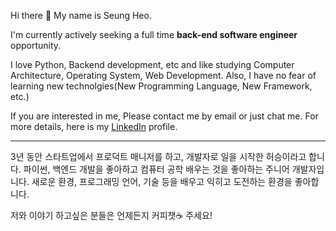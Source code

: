 Hi there 👋
My name is Seung Heo. 

I'm currently actively seeking a full time **back-end software engineer** opportunity.

I love Python, Backend development, etc and like studying Computer Architecture, Operating System, Web Development.
Also, I have no fear of learning new technolgies(New Programming Language, New Framework, etc.)

If you are interested in me, Please contact me by email or just chat me.
For more details, here is my [LinkedIn](https://www.linkedin.com/in/seunghuh/) profile.

-----

3년 동안 스타트업에서 프로덕트 매니저를 하고, 개발자로 일을 시작한 허승이라고 합니다.
파이썬, 백엔드 개발을 좋아하고 컴퓨터 공학 배우는 것을 좋아하는 주니어 개발자입니다.
새로운 환경, 프로그래밍 언어, 기술 등을 배우고 익히고 도전하는 환경을 좋아합니다.

저와 이야기 하고싶은 분들은 언제든지 커피챗☕️ 주세요!
